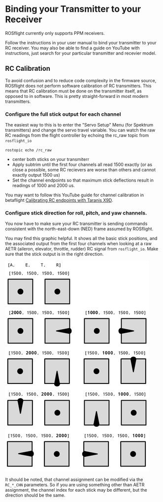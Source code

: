 # Binding your Transmitter to your Receiver

ROSflight currently only supports PPM receivers.

Follow the instructions in your user manual to bind your transmitter to your RC receiver.  You may also be able to find a guide on YouTube with instructions, just search for your particular transmitter and recevier model.

## RC Calibration

To avoid confusion and to reduce code complexity in the firmware source, ROSflight does not perform software calibration of RC transmitters.  This means that RC calibration must be done on the transmitter itself, as opposed to in software.  This is pretty straight-forward in most modern transmitters.

### Configure the full stick output for each channel

The easiest way to this is to enter the "Servo Setup" Menu (for Spektrum transmitters) and change the servo travel variable.  You can watch the raw RC readings from the flight controller by echoing the rc_raw topic from `rosflight_io`

```
rostopic echo /rc_raw
```

* center both sticks on your transmiterr
* Apply subtrim until the first four channels all read 1500 exactly (or as close a possible, some RC recievers are worse than others and cannot exactly output 1500 us)
* Set the channel endpoints so that maximum stick deflections result in readings of 1000 and 2000 us.

You may want to follow this YouTube guide for channel calibration in betaflight [Calibrating RC endpoints with Taranis X9D](https://www.youtube.com/watch?v=nDsNWZgxmw4&t=186s).

### Configure stick direction for roll, pitch, and yaw channels.

You now have to make sure your RC transmitter is sending commands consistent with the north-east-down (NED) frame assumed by ROSflight.

You may find this graphic helpful.  It shows all the basic stick positions, and the associated output from the first four channels when looking at a raw AETR (aileron, elevator, throttle, rudder) RC signal from `rosflight_io`.  Make sure that the stick output is in the right direction.

![stick_image](images/sticks.png)

It should be noted, that channel assignment can be modified via the `RC_*_CHN` parameters.  So if you are using something other than AETR assignment, the channel index for each stick may be different, but the direction should be the same.
